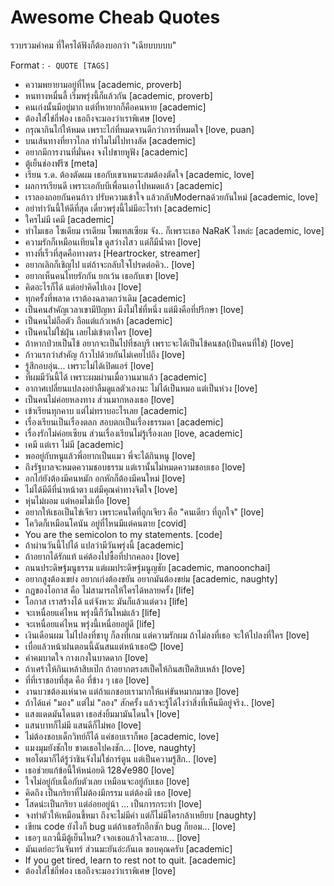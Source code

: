 # Awesome Cheab Quotes

รวบรวมคำคม ที่ใครได้ฟังก็ต้องบอกว่า "เฉียบบบบบ"

Format : `- QUOTE [TAGS]`

-   ความพยายามอยู่ที่ไหน [academic, proverb]
-   หนทางหมื่นลี้ เริ่มพรุ่งนี้ก็แล้วกัน [academic, proverb]
-   คนเก่งนั้นมีอยู่มาก แต่ที่หายากก็คือคนหาย [academic]
-   ต้องใส่ไข่กี่ฟอง เธอถึงจะมองว่าเราพิเศษ [love]
-   กรุณากินไก่ให้หมด เพราะไก่ที่หมดจานดีกว่าการที่หมดใจ [love, puan]
-   บนเส้นทางที่ยาวไกล ทำไมไม่ไปทางลัด [academic]
-   อยากมีการงานที่มั่นคง จงไปขายหูฟัง [academic]
-   ตู้เย็นช่องฟรีซ [meta]
-   เรียน ร.ด. ต้องตัดผม เธอกับเขาเหมาะสมต้องตัดใจ [academic, love]
-   ผลการเรียนดี เพราะเอกับบีเพื่อนเอาไปหมดแล้ว [academic]
-   เราลองถอยกันคนก้าว ปรับความเข้าใจ แล้วกลับModernaด้วยกันใหม่ [academic, love]
-   อย่าทำวันนี้ให้ดีที่สุด เดี๋ยวพรุ่งนี้ไม่มีอะไรทำ [academic]
-   ใครไม่มี เคมี [academic]
-   ทำไมเธอ โซเดียม เรเดียม โพแทสเซียม จัง.. ก็เพราะเธอ NaRaK ไงหล่ะ [academic, love]
-   ความรักก็เหมือนเทียนไข ดูสว่างไสว แต่ก็มีน้ำตา [love]
-   ทางที่เร็วที่สุดคือทางตรง [Heartrocker, streamer]
-   อยากเลิกก็เชิญไป แต่ถ้าจะกลับใจโปรดต่อคิว.. [love]
-   อยากเห็นคนไทยรักกัน ยกเว้น เธอกับเขา [love]
-   คิดอะไรก็ได้ แต่อย่าคิดไปเอง [love]
-   ทุกครั้งที่พลาด เราต้องฉลาดกว่าเดิม [academic]
-   เป็นคนสำคัญเวลาเขามีปัญหา มึงไม่ใช่ที่หนึ่ง แต่มึงคือที่ปรึกษา [love]
-   เป็นคนไม่ถือตัว ถือแต่แก้วเหล้า [academic]
-   เป็นคนไม่ใช่ฝุ่น เลยไม่เข้าตาใคร [love]
-   ถ้าหากป่วยเป็นไข้ อยากจะเป็นไปที่ชลบุรี เพราะจะได้เป็นไข้คนชล(เป็นคนที่ใช่) [love]
-   ก้าวแรกว่าสำคัญ ก้าวไปด้วยกันไม่เคยไปถึง [love]
-   รู้สึกอบอุ่น... เพราะไม่ได้เปิดแอร์ [love]
-   ที่ผมมีวันนี้ได้ เพราะผมผ่านเมื่อวานมาแล้ว [academic]
-   อากาศเปลี่ยนแปลงอย่าลืมดูแลตัวเองนะ ไม่ได้เป็นหมอ แต่เป็นห่วง [love]
-   เป็นคนไม่ค่อยหลงทาง ส่วนมากหลงเธอ [love]
-   เข้าเรียนทุกคาบ แต่ไม่ทราบอะไรเลย [academic]
-   เรื่องเรียนเป็นเรื่องตลก สอบตกเป็นเรื่องธรรมดา [academic]
-   เรื่องรักไม่ค่อยเซียน ส่วนเรื่องเรียนไม่รู้เรื่องเลย [love, academic]
-   เคมี แต่เรา ไม่มี [academic]
-   พออยู่กับหนูแล้วพี่อยากเป็นแมว พี่จะได้กินหนู [love]
-   ถึงรัฐบาลจะหมดความชอบธรรม แต่เรานั้นไม่หมดความชอบเธอ [love]
-   อกไก่ยังต้องมีคนหมัก อกหักก็ต้องมีคนใหม่ [love]
-   ไม่ได้มีดีที่น่าหน้าตา แต่มีคุณค่าทางจิตใจ [love]
-   หุ่นไม่ผอม แต่หอมไม่เบื่อ [love]
-   อยากให้เธอเป็นไข่เจียว เพราะคนใดที่ถูกเจียว คือ "คนเดียว ที่ถูกใจ" [love]
-   โควิดก็เหมือนโคนัน อยู่ที่ไหนมีแต่คนตาย [covid]
-   You are the semicolon to my statements. [code]
-   ถ้าผ่านวันนี้ไปได้ แปลว่ามีวันพรุ่งนี้ [academic]
-   ถ้าอยากได้รักแท้ แค่ต้องไปซื้อที่ปากคลอง [love]
-   ถนนประดิษฐ์มนูธรรม แต่ผมประดิษฐ์มนูญชัย [academic, manoonchai]
-   อยากสูงต้องเขย่ง อยากเก่งต้องขยัน อยากมันต้องขย่ม [academic, naughty]
-   กฎของโอกาส คือ ไม่สามารถให้ใครได้หลายครั้ง [life]
-   โอกาส เราสร้างได้ แต่จังหวะ มันก็แล้วแต่ดวง [life]
-   จะเหนื่อยแค่ไหน พรุ่งนี้ก็วันใหม่แล้ว [life]
-   จะเหนื่อยแค่ไหน พรุ่งนี้เหนื่อยอยู่ดี [life]
-   เงินเดือนผม ไม่ไปลงที่ชาบู ก็ลงที่เกม แต่ความรักผม ถ้าไม่ลงที่เธอ จะให้ไปลงที่ใคร [love]
-   เบื่อแล้วหน้าฝนตอนนี้ฉันสนแต่หน้าเธอ😊 [love]
-   คำคมบาดใจ กางเกงในบาดดาก [love]
-   ถ้าเศร้าให้กินเหล้าสิบเป๊ก ถ้าอยากตรงสเป็คให้กินสเป็คสิบเหล้า [love]
-   ที่ที่เราชอบที่สุด คือ ที่ข้าง ๆ เธอ [love]
-   งานบวชต้องแห่นาค แต่ถ้าแกชอบเรามากให้แห่ขันหมากมาขอ [love]
-   ถ้าได้แค่ "มอง" แต่ไม่ "ลอง" สักครั้ง แล้วจะรู้ได้ไงว่าสิ่งที่เห็นมีอยู่จริง.. [love]
-   แสงแดดมันโดนตา เธอส่งยิ้มมามันโดนใจ [love]
-   แสนบาทก็ไม่มี แสนดีก็ไม่พอ [love]
-   ไม่ต้องชอบเด็กวิทย์ก็ได้ แค่ชอบเราก็พอ [academic, love]
-   แมงมุมยังชักใย ขาดเธอไปคงชัก... [love, naughty]
-   พอโตมาก็ได้รู้ว่าชินจังไม่ใช่การ์ตูน แต่เป็นความรู้สึก.. [love]
-   เธอช่วยแก้ข้อนี้ให้หน่อยดิ 128√e980 [love]
-   ใจไม่อยู่กับเนื้อกับตัวเลย เหมือนจะอยู่กับเธอ [love]
-   คิดถึง เป็นกริยาที่ไม่ต้องมีกรรม แต่ต้องมี เธอ [love]
-   โสดน่ะเป็นกริยา แต่อ่อยอยู่น้า … เป็นการกระทำ [love]
-   จงทำตัวให้เหมือนขี้หมา ถึงจะไม่มีค่า แต่ก็ไม่มีใครกล้าเหยียบ [naughty]
-   เขียน code ยังไงก็ bug แต่ถ้าเธอรักอีกซัก bug ก็ยอม... [love]
-   เธอๆ แถวนี้มีตู้เย็นไหม? เจอเธอแล้วใจละลาย... [love]
-   มันเดย์อะวันจันทร์ ส่วนมะยันอ่ะภันเต ขอบคุณครับ [academic]
-   If you get tired, learn to rest not to quit. [academic]
-   ต้องใส่ไข่กี่ฟอง เธอถึงจะมองว่าเราพิเศษ [love]
